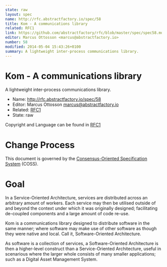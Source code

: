 ```yaml
---
state: raw
layout: spec
name: http://rfc.abstractfactory.io/spec/58
title: Kom - A communications library
related: RFC1
link: https://github.com/abstractfactory/rfc/blob/master/spec/spec58.md
editor: Marcus Ottosson <marcus@abstractfactory.io>
number: 58
modified: 2014-05-04 15:43:26+0100
summary: A lightweight inter-process communications library.
---
```


# Kom - A communications library

A lightweight inter-process communications library.

* Name: http://rfc.abstractfactory.io/spec/58
* Editor: Marcus Ottosson <marcus@abstractfactory.io>
* Related: [RFC1](http://rfc.abstractfactory.io/spec/1)
* State: raw

Copyright and Language can be found in [RFC1](http://rfc.abstractfactory.io/spec/1)

# Change Process

This document is governed by the [Consensus-Oriented Specification System](http://www.digistan.org/spec:1/COSS) (COSS).

# Goal

In a Service-Oriented Architecture, services are distributed across an arbitrary amount of workers. Each service may then be utilised outside of and beyond the context under which it was originally designed; facilitating de-coupled components and a large amount of code re-use.

Kom is a communications library designed to distribute software in the same manner; where software may make use of other software as though they were native and local. Call it, Software-Oriented Architecture.

As software is a collection of services, a Software-Oriented Architecture is then a higher-level construct than a Service-Oriented Architecture, useful in scenarious where the larger whole consists of many smaller applications; such as a Digital Asset Management System.